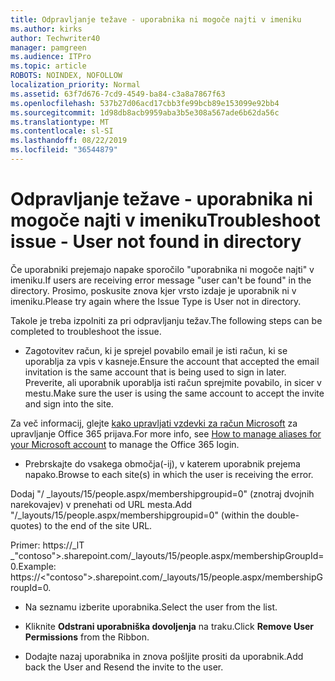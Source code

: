 ```yaml
---
title: Odpravljanje težave - uporabnika ni mogoče najti v imeniku
ms.author: kirks
author: Techwriter40
manager: pamgreen
ms.audience: ITPro
ms.topic: article
ROBOTS: NOINDEX, NOFOLLOW
localization_priority: Normal
ms.assetid: 63f7d676-7cd9-4549-ba84-c3a8a7867f63
ms.openlocfilehash: 537b27d06acd17cbb3fe99bcb89e153099e92bb4
ms.sourcegitcommit: 1d98db8acb9959aba3b5e308a567ade6b62da56c
ms.translationtype: MT
ms.contentlocale: sl-SI
ms.lasthandoff: 08/22/2019
ms.locfileid: "36544879"
---
```

# <a name="troubleshoot-issue---user-not-found-in-directory"></a><span data-ttu-id="d0e64-102">Odpravljanje težave - uporabnika ni mogoče najti v imeniku</span><span class="sxs-lookup"><span data-stu-id="d0e64-102">Troubleshoot issue - User not found in directory</span></span>

<span data-ttu-id="d0e64-103">Če uporabniki prejemajo napake sporočilo "uporabnika ni mogoče najti" v imeniku.</span><span class="sxs-lookup"><span data-stu-id="d0e64-103">If users are receiving error message "user can't be found" in the directory.</span></span> <span data-ttu-id="d0e64-104">Prosimo, poskusite znova kjer vrsto izdaje je uporabnik ni v imeniku.</span><span class="sxs-lookup"><span data-stu-id="d0e64-104">Please try again where the Issue Type is User not in directory.</span></span>

<span data-ttu-id="d0e64-105">Takole je treba izpolniti za pri odpravljanju težav.</span><span class="sxs-lookup"><span data-stu-id="d0e64-105">The following steps can be completed to troubleshoot the issue.</span></span>

- <span data-ttu-id="d0e64-106">Zagotovitev račun, ki je sprejel povabilo email je isti račun, ki se uporablja za vpis v kasneje.</span><span class="sxs-lookup"><span data-stu-id="d0e64-106">Ensure the account that accepted the email invitation is the same account that is being used to sign in later.</span></span> <span data-ttu-id="d0e64-107">Preverite, ali uporabnik uporablja isti račun sprejmite povabilo, in sicer v mestu.</span><span class="sxs-lookup"><span data-stu-id="d0e64-107">Make sure the user is using the same account to accept the invite and sign into the site.</span></span> 

<span data-ttu-id="d0e64-108">Za več informacij, glejte [kako upravljati vzdevki za račun Microsoft</a> za upravljanje Office 365 prijava](https://support.microsoft.com/help/12407/microsoft-account-how-to-manage-aliases).</span><span class="sxs-lookup"><span data-stu-id="d0e64-108">For more info, see [How to manage aliases for your Microsoft account</a> to manage the Office 365 login](https://support.microsoft.com/help/12407/microsoft-account-how-to-manage-aliases).</span></span> 

- <span data-ttu-id="d0e64-109">Prebrskajte do vsakega območja(-ij), v katerem uporabnik prejema napako.</span><span class="sxs-lookup"><span data-stu-id="d0e64-109">Browse to each site(s) in which the user is receiving the error.</span></span> 

<span data-ttu-id="d0e64-110">Dodaj "/ _layouts/15/people.aspx/membershipgroupid=0" (znotraj dvojnih narekovajev) v prenehati od URL mesta.</span><span class="sxs-lookup"><span data-stu-id="d0e64-110">Add "/_layouts/15/people.aspx/membershipgroupid=0" (within the double-quotes) to the end of the site URL.</span></span> 

<span data-ttu-id="d0e64-111">Primer: https://_lT _"contoso">.sharepoint.com/_layouts/15/people.aspx/membershipGroupId=0.</span><span class="sxs-lookup"><span data-stu-id="d0e64-111">Example: https://<"contoso">.sharepoint.com/_layouts/15/people.aspx/membershipGroupId=0.</span></span>

- <span data-ttu-id="d0e64-112">Na seznamu izberite uporabnika.</span><span class="sxs-lookup"><span data-stu-id="d0e64-112">Select the user from the list.</span></span>

- <span data-ttu-id="d0e64-113">Kliknite **Odstrani uporabniška dovoljenja** na traku.</span><span class="sxs-lookup"><span data-stu-id="d0e64-113">Click **Remove User Permissions** from the Ribbon.</span></span> 
-  <span data-ttu-id="d0e64-114">Dodajte nazaj uporabnika in znova pošljite prositi da uporabnik.</span><span class="sxs-lookup"><span data-stu-id="d0e64-114">Add back the User and Resend the invite to the user.</span></span>

